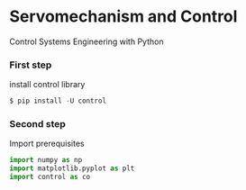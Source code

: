 # Servomechanism and Control
Control Systems Engineering with Python

### First step
install control library
```python
$ pip install -U control
```

### Second step
Import prerequisites
```python
import numpy as np
import matplotlib.pyplot as plt
import control as co
```
